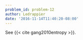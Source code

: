 ```yaml
---
problem_id: problem-12
author: Ledrappier
date: '2016-11-14T11:40:20-08:00'
---
```

See {{< cite gang2010entropy >}}.

